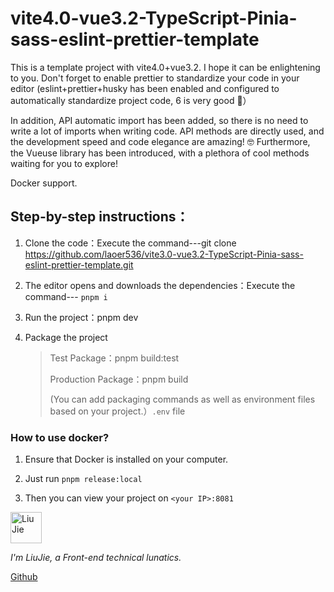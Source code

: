 # vite4.0-vue3.2-TypeScript-Pinia-sass-eslint-prettier-template

This is a template project with vite4.0+vue3.2. I hope it can be enlightening to you. Don't forget to enable prettier to standardize your code in your editor (eslint+prettier+husky has been enabled and configured to automatically standardize project code, 6 is very good 🤣）

In addition, API automatic import has been added, so there is no need to write a lot of imports when writing code. API methods are directly used, and the development speed and code elegance are amazing! 🤓 Furthermore, the Vueuse library has been introduced, with a plethora of cool methods waiting for you to explore!

Docker support.

## Step-by-step instructions：

1. Clone the code：Execute the command---git clone https://github.com/laoer536/vite3.0-vue3.2-TypeScript-Pinia-sass-eslint-prettier-template.git

2. The editor opens and downloads the dependencies：Execute the command--- `pnpm i`

3. Run the project：pnpm dev

4. Package the project

   > Test Package：pnpm build:test
   >
   > Production Package：pnpm build
   >
   > (You can add packaging commands as well as environment files based on your project.）`.env` file

### How to use docker?

1. Ensure that Docker is installed on your computer.

2. Just run `pnpm release:local`

3. Then you can view your project on `<your IP>:8081`

<div align="left">
<img alt="Liu Jie" src="https://s2.loli.net/2021/12/16/rxjhMFtGElVIuyz.png" width=50 />

_I'm LiuJie, a Front-end technical lunatics._

[Github](https://github.com/laoer536)
